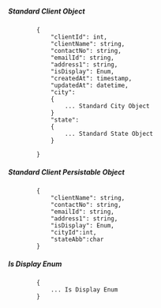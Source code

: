 ##### Standard Client Object

            {
                "clientId": int,
                "clientName": string,
				"contactNo": string,
				"emailId": string,
				"address1": string,
				"isDisplay": Enum,
				"createdAt": timestamp,
				"updatedAt": datetime,
				"city": 
				{
					... Standard City Object
				}
				"state": 
				{
					... Standard State Object
				}
                
            }

##### Standard Client Persistable Object

 			{
            	"clientName": string,
				"contactNo": string,
				"emailId": string,
				"address1": string,
				"isDisplay": Enum,
				"cityId":int, 
				"stateAbb":char
			}
			
#####  Is Display Enum
			{
				... Is Display Enum
			}
